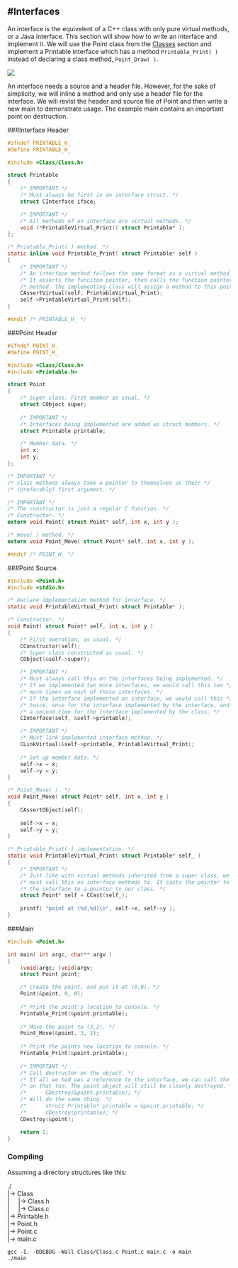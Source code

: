 #Interfaces
---

An interface is the equivelent of a C++ class with only pure virtual methods, or a Java interface. This section will show how to write an interface and implement it. We will use the Point class from the [Classes](https://github.com/bandren/CObject/blob/master/docs/Classes.md) section and implement a Printable interface which has a method ```Printable_Print( )``` instead of declaring a class method, ```Point_Draw( )```.

![](https://raw.githubusercontent.com/bandren/CObject/master/docs/Interfaces.jpg)

An interface needs a source and a header file. However, for the sake of simplicity, we will inline a method and only use a header file for the interface. We will revist the header and source file of Point and then write a new main to demonstrate usage. The example main contains an important point on destruction. 

###Interface Header

```C
#ifndef PRINTABLE_H_
#define PRINTABLE_H_

#include <Class/Class.h>

struct Printable
{
	/* IMPORTANT */
	/* Must always be first in an interface struct. */
	struct CInterface iface;

	/* IMPORTANT */
	/* All methods of an interface are virtual methods. */
	void (*PrintableVirtual_Print)( struct Printable* );
};

/* Printable_Print( ) method. */
static inline void Printable_Print( struct Printable* self )
{
	/* IMPORTANT */
	/* An interface method follows the same format as a virtual method. */
	/* It asserts the funciton pointer, then calls the function pointer's */
	/* method. The implementing class will assign a method to this pointer. */
	CAssertVirtual(self, PrintableVirtual_Print);
	self->PrintableVirtual_Print(self);
}

#endif /* PRINTABLE_H_ */
```

###Point Header

```C
#ifndef POINT_H_
#define POINT_H_

#include <Class/Class.h>
#include <Printable.h>

struct Point
{
    /* Super class. First member as usual. */
    struct CObject super;
    
    /* IMPORTANT */
    /* Interfaces being implemented are added as struct members. */
    struct Printable printable;

    /* Member data. */
    int x;
    int y;
};

/* IMPORTANT */
/* class methods always take a pointer to themselves as their */
/* (preferably) first argument. */

/* IMPORTANT */
/* The constructor is just a regular C function. */
/* Constructor. */
extern void Point( struct Point* self, int x, int y );

/* move( ) method. */
extern void Point_Move( struct Point* self, int x, int y );

#endif /* POINT_H_ */
```

###Point Source

```C
#include <Point.h>
#include <stdio.h>

/* Declare implementation method for interface. */
static void PrintableVirtual_Print( struct Printable* );

/* Constructor. */
void Point( struct Point* self, int x, int y )
{
    /* First operation, as usual. */
    CConstructor(self);
    /* Super class constructed as usual. */
    CObject(&self->super); 

    /* IMPORTANT */
    /* Must always call this on the interfaces being implemented. */ 
    /* If we implemented two more interfaces, we would call this two */
    /* more times on each of those interfaces. */
    /* If the interface implemented an interface, we would call this */
    /* twice, once for the interface implemented by the interface, and */
    /* a second time for the interface implemented by the class. */
    CInterface(self, &self->printable);

    /* IMPORTANT */
    /* Must link implemented interface method. */
    CLinkVirtual(&self->printable, PrintableVirtual_Print);
    
    /* Set up member data. */
    self->x = x;
    self->y = y;
}

/* Point_Move( ). */
void Point_Move( struct Point* self, int x, int y )
{
    CAssertObject(self);
    
    self->x = x;
    self->y = y;
}

/* Printable_Print( ) implementation. */
static void PrintableVirtual_Print( struct Printable* self_ )
{
    /* IMPORTANT */
    /* Just like with virtual methods inherited from a super class, we */
    /* must call this on interface methods to. It casts the pointer to */
    /* the interface to a pointer to our class. */
    struct Point* self = CCast(self_);
    
    printf( "point at (%d,%d)\n", self->x, self->y );
}
```

###Main

```C
#include <Point.h>

int main( int argc, char** argv )
{
    (void)argc; (void)argv;
    struct Point point;

    /* Create the point, and put it at (0,0). */
    Point(&point, 0, 0); 
    
    /* Print the point's location to console. */
    Printable_Print(&point.printable);
    
    /* Move the point to (3,2). */
    Point_Move(&point, 3, 2); 
    
    /* Print the points new location to console. */
    Printable_Print(&point.printable);  
    
    /* IMPORTANT */
    /* Call destructor on the object. */
    /* If all we had was a reference to the interface, we can call the destructor */
    /* on that too. The point object will still be cleanly destroyed. */
    /*      CDestroy(&point.printable); */
    /* Will do the same thing. */
    /*      struct Printable* printable = &point.printable; */
    /*      CDestroy(printable); */
    CDestroy(&point);    

    return 1;
}
```
### Compiling

Assuming a directory structures like this:

./
<br>|-> Class
<br>|&nbsp;&nbsp;&nbsp;&nbsp;&nbsp;|-> Class.h
<br>|&nbsp;&nbsp;&nbsp;&nbsp;&nbsp;|-> Class.c
<br>|-> Printable.h
<br>|-> Point.h
<br>|-> Point.c
<br>|-> main.c

```
gcc -I. -DDEBUG -Wall Class/Class.c Point.c main.c -o main
./main
```
